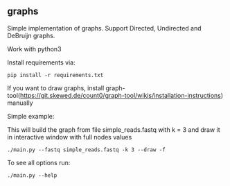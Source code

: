 ## graphs
Simple implementation of graphs. Support Directed, Undirected and DeBruijn graphs.

Work with python3

Install requirements via:
```
pip install -r requirements.txt
```
If you want to draw graphs, install graph-tool(https://git.skewed.de/count0/graph-tool/wikis/installation-instructions) manually

Simple example:

This will build the graph from file simple_reads.fastq with k = 3 and draw it in interactive window with full nodes values
```
./main.py --fastq simple_reads.fastq -k 3 --draw -f
```

To see all options run:
```
./main.py --help
```